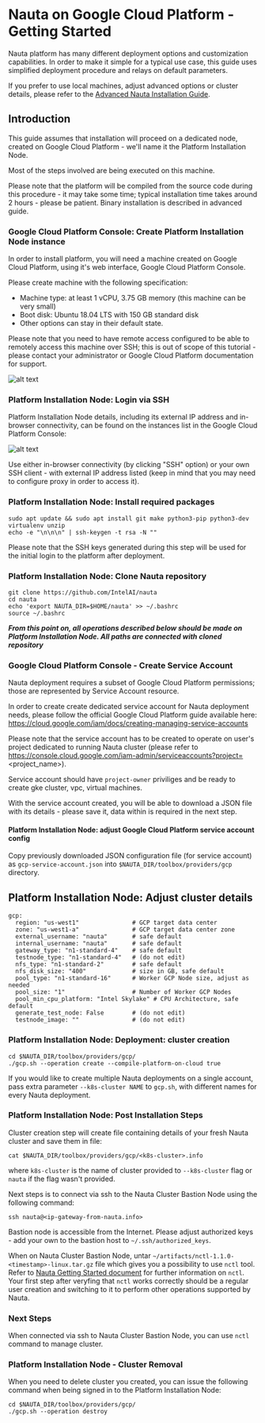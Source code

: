 # Nauta on Google Cloud Platform - Getting Started

Nauta platform has many different deployment options and customization capabilities. In order to make it simple for a typical use case, this guide uses simplified deployment procedure and relays on default parameters.

If you prefer to use local machines, adjust advanced options or cluster details, please refer to the [Advanced Nauta Installation Guide](gcp-advanced.md).

## Introduction

This guide assumes that installation will proceed on a dedicated node, created on Google Cloud Platform - we'll name it the Platform Installation Node.

Most of the steps involved are being executed on this machine.

Please note that the platform will be compiled from the source code during this procedure - it may take some time; typical installation time takes around 2 hours - please be patient. Binary installation is described in advanced guide.

### Google Cloud Platform Console: Create Platform Installation Node instance

In order to install platform, you will need a machine created on Google Cloud Platform, using it's web interface, Google Cloud Platform Console.
 
Please create machine with the following specification:
- Machine type: at least 1 vCPU, 3.75 GB memory (this machine can be very small)
- Boot disk: Ubuntu 18.04 LTS with 150 GB standard disk
- Other options can stay in their default state.

Please note that you need to have remote access configured to be able to remotely access this machine over SSH; this is out of scope of this tutorial - please contact your administrator or Google Cloud Platform documentation for support.

![alt text](screenshots/x-screenshot-create-platform-installation-node.png "Create Platform Installation Node on Google Cloud Platform")

### Platform Installation Node: Login via SSH

Platform Installation Node details, including its external IP address and in-browser connectivity, can be found on the instances list in the Google Cloud Platform Console:

![alt text](screenshots/x-screenshot-access-platform-installation-node.png "Access Platform Installation Node on Google Cloud Platform")

Use either in-browser connectivity (by clicking "SSH" option) or your own SSH client - with external IP address listed (keep in mind that you may need to configure proxy in order to access it).

### Platform Installation Node: Install required packages

```
sudo apt update && sudo apt install git make python3-pip python3-dev virtualenv unzip
echo -e "\n\n\n" | ssh-keygen -t rsa -N ""
```

Please note that the SSH keys generated during this step will be used for the initial login to the platform after deployment.

### Platform Installation Node: Clone Nauta repository

```
git clone https://github.com/IntelAI/nauta
cd nauta
echo 'export NAUTA_DIR=$HOME/nauta' >> ~/.bashrc
source ~/.bashrc
```

***From this point on, all operations described below should be made on Platform Installation Node. All paths are connected with cloned repository*** 

### Google Cloud Platform Console - Create Service Account

Nauta deployment requires a subset of Google Cloud Platform permissions; those are represented by Service Account resource.

In order to create create dedicated service account for Nauta deployment needs, please follow the official Google Cloud Platform guide available here: https://cloud.google.com/iam/docs/creating-managing-service-accounts

Please note that the service account has to be created to operate on user's project dedicated to running Nauta cluster (please refer to https://console.cloud.google.com/iam-admin/serviceaccounts?project=<project_name>).

Service account should have `project-owner` priviliges and be ready to create gke cluster, vpc, virtual machines.

With the service account created, you will be able to download a JSON file with its details - please save it, data within is required in the next step.

#### Platform Installation Node: adjust Google Cloud Platform service account config

Copy previously downloaded JSON configuration file (for service account) as `gcp-service-account.json` into `$NAUTA_DIR/toolbox/providers/gcp` directory. 

## Platform Installation Node: Adjust cluster details

```$xslt
gcp:
  region: "us-west1"               # GCP target data center
  zone: "us-west1-a"               # GCP target data center zone
  external_username: "nauta"       # safe default
  internal_username: "nauta"       # safe default
  gateway_type: "n1-standard-4"    # safe default
  testnode_type: "n1-standard-4"   # (do not edit)
  nfs_type: "n1-standard-2"        # safe default
  nfs_disk_size: "400"             # size in GB, safe default
  pool_type: "n1-standard-16"      # Worker GCP Node size, adjust as needed
  pool_size: "1"                   # Number of Worker GCP Nodes
  pool_min_cpu_platform: "Intel Skylake" # CPU Architecture, safe default
  generate_test_node: False        # (do not edit)
  testnode_image: ""               # (do not edit)
``` 

### Platform Installation Node: Deployment: cluster creation

```
cd $NAUTA_DIR/toolbox/providers/gcp/
./gcp.sh --operation create --compile-platform-on-cloud true
```

If you would like to create multiple Nauta deployments on a single account, pass extra parameter `--k8s-cluster NAME` to `gcp.sh`, with different names for every Nauta deployment.

### Platform Installation Node: Post Installation Steps

Cluster creation step will create file containing details of your fresh Nauta cluster and save them in file:

```
cat $NAUTA_DIR/toolbox/providers/gcp/<k8s-cluster>.info
```
where `k8s-cluster` is the name of cluster provided to `--k8s-cluster` flag or `nauta` if the flag wasn't provided.

Next steps is to connect via ssh to the Nauta Cluster Bastion Node using the following command:

```
ssh nauta@<ip-gateway-from-nauta.info>
```

Bastion node is accessible from the Internet. Please adjust authorized keys - add your own to the bastion host to `~/.ssh/authorized_keys`.

When on Nauta Cluster Bastion Node, untar `~/artifacts/nctl-1.1.0-<timestamp>-linux.tar.gz` file which gives you a possibility to use `nctl` tool. Refer to [Nauta Getting Started document](../../../docs/user-guide/actions/getting_started.md) for further information on `nctl`. Your first step after veryfing that `nctl` works correctly should be a regular user creation and switching to it to perform other operations supported by Nauta.  

### Next Steps

When connected via ssh to Nauta Cluster Bastion Node, you can use `nctl` command to manage cluster.

### Platform Installation Node - Cluster Removal

When you need to delete cluster you created, you can issue the following command when being signed in to the Platform Installation Node:

```
cd $NAUTA_DIR/toolbox/providers/gcp/
./gcp.sh --operation destroy
```

